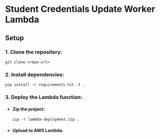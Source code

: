 # Student Credentials Update Worker Lambda

## Setup
### 1. Clone the repository:

```
git clone <repo-url>
```

### 2. Install dependencies:


```
pip install -r requirements.txt -t .
```

### 3.  Deploy the Lambda function:

- #### Zip the project:

    ```
    zip -r lambda-deployment.zip .
    ```

- #### Upload to AWS Lambda.
